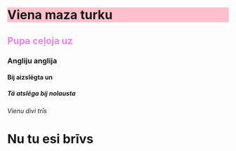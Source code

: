 <html>

<head>
</head>

<body>

<h1 style="background-color:pink;">Viena maza turku</h1>
<h2 style="color:violet;">Pupa ceļoja uz</h2>
<h3 style="text-align:centre;">Angliju anglija</h3>
<h4>Bij aizslēgta un</h4>
<h5>Tā atslēga bij nolausta</h5>
<h6>Vienu divi trīs</h6>
<h1>Nu tu esi brīvs</h1>

</body>
</html>
